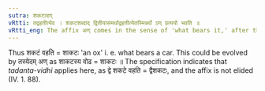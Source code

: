 ```yaml
---
sutra: शकटादण्
vRtti: तद्वहतीत्येव । शकटशब्दाद् द्वितीयासमर्थाद्वहतीत्येतस्मिन्नर्थे ऽण् प्रत्ययो भवति ॥
vRtti_eng: The affix अण् comes in the sense of 'what bears it,' after the word शकट in the second case in construction.
---
```

Thus शकटं वहति = शाकटः 'an ox' i. e. what bears a car. This could be evolved by तस्येदम् अण् as शाकटस्य वोढ = शाकटः ॥ The specification indicates that _tadanta_-_vidhi_ applies here, as द्वे शकटे वहति = द्वैशकटः, and the affix is not elided (IV. 1. 88).
